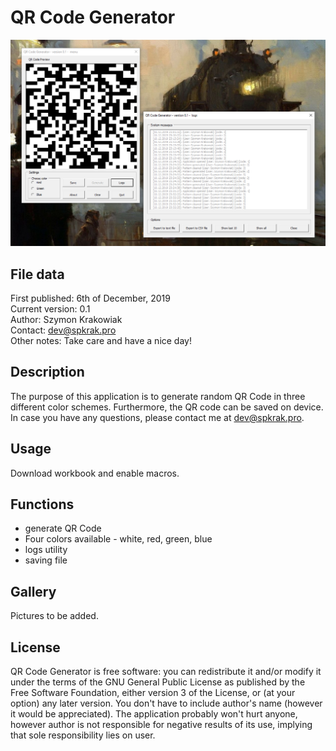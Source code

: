 # QR Code Generator 
![QR Code Generator logo](https://github.com/SPKrak/VBA-simulations/blob/master/01-QR-code-generator/img/logo.PNG)

## File data
First published: 6th of December, 2019\
Current version: 0.1\
Author: Szymon Krakowiak\
Contact: dev@spkrak.pro\
Other notes: Take care and have a nice day!

## Description
The purpose of this application is to generate random QR Code in three different color schemes. Furthermore, the QR code can be saved on device. In case you have any questions, please contact me at dev@spkrak.pro.

## Usage
Download workbook and enable macros.

## Functions
- generate QR Code
- Four colors available - white, red, green, blue
- logs utility
- saving file

## Gallery
Pictures to be added.

## License
QR Code Generator is free software: you can redistribute it and/or modify it under the terms of the GNU General Public License as published by the Free Software Foundation, either version 3 of the License, or (at your option) any later version. You don't have to include author's name (however it would be appreciated). The application probably won't hurt anyone, however author is not responsible for negative results of its use, implying that sole responsibility lies on user.
